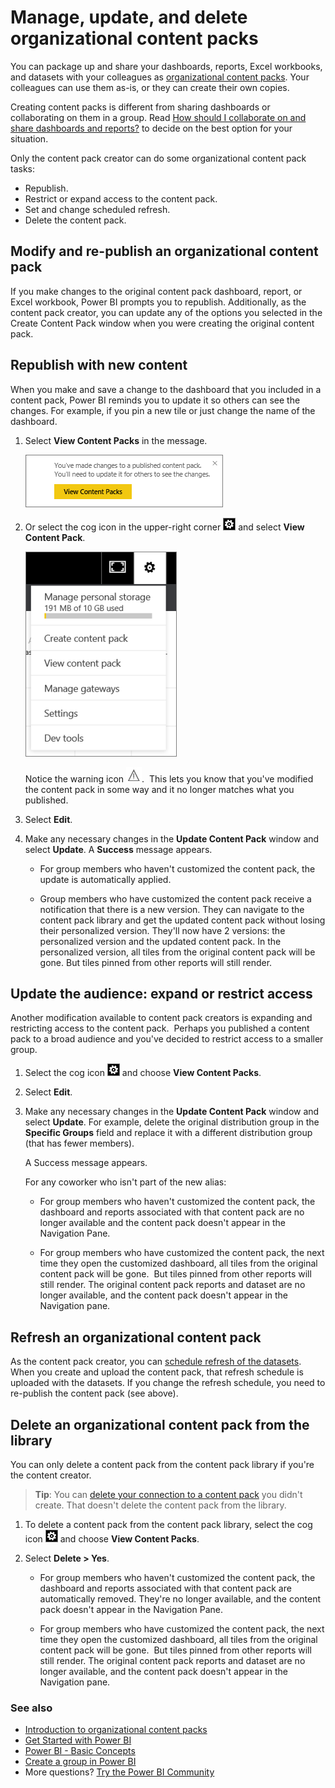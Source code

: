 <properties 
   pageTitle="Manage, update, and delete organizational content packs"
   description="Read about managing, updating, and deleting organizational content packs in Power BI."
   services="powerbi" 
   documentationCenter="" 
   authors="ajayan" 
   manager="erikre" 
   backup="maggiesMSFT"
   editor=""
   tags=""
   qualityFocus="no"
   qualityDate=""/>
 
<tags
   ms.service="powerbi"
   ms.devlang="NA"
   ms.topic="article"
   ms.tgt_pltfrm="NA"
   ms.workload="powerbi"
   ms.date="02/07/2017"
   ms.author="ajayan"/>
# Manage, update, and delete organizational content packs

You can package up and share your dashboards, reports, Excel workbooks, and datasets with your colleagues as [organizational content packs](powerbi-service-organizational-content-packs-introduction.md). Your colleagues can use them as-is, or they can create their own copies.

Creating content packs is different from sharing dashboards or collaborating on them in a group. Read [How should I collaborate on and share dashboards and reports?](powerbi-service-how-should-i-share-my-dashboard.md) to decide on the best option for your situation.

Only the content pack creator can do some organizational content pack tasks:

-   Republish.
-   Restrict or expand access to the content pack.
-   Set and change scheduled refresh.
-   Delete the content pack.

## Modify and re-publish an organizational content pack
If you make changes to the original content pack dashboard, report, or Excel workbook, Power BI prompts you to republish. Additionally, as the content pack creator, you can update any of the options you selected in the Create Content Pack window when you were creating the original content pack. 

## Republish with new content

When you make and save a change to the dashboard that you included in a content pack, Power BI reminds you to update it so others can see the changes. For example, if you pin a new tile or just change the name of the dashboard.

1.  Select **View Content Packs** in the message.
  
    ![](media/powerbi-service-organizational-content-packs-manage-update-delete/PBI_ContPkChangesMessage.png)
2.  Or select the cog icon in the upper-right corner ![](media/powerbi-service-organizational-content-packs-manage-update-delete/cog.png) and select **View Content Pack**.

    ![](media/powerbi-service-organizational-content-packs-manage-update-delete/pbi_contpkview.png)

    Notice the warning icon ![](media/powerbi-service-organizational-content-packs-manage-update-delete/pbi_contpkwarningicon.png).  This lets you know that you've modified the content pack in some way and it no longer matches what you published.

2.  Select **Edit**.  

3.  Make any necessary changes in the **Update Content Pack** window and select **Update**. A **Success** message appears.

	-   For group members who haven't customized the content pack, the update is automatically applied.

	-   Group members who have customized the content pack receive a notification that there is a new version.  They can navigate to the content pack library and get the updated content pack without losing their personalized version.  They'll now have 2 versions: the personalized version and the updated content pack.  In the personalized version, all tiles from the original content pack will be gone.  But tiles pinned from other reports will still render.    

## Update the audience: expand or restrict access

Another modification available to content pack creators is expanding and restricting access to the content pack.  Perhaps you published a content pack to a broad audience and you've decided to restrict access to a smaller group.  

1.  Select the cog icon ![](media/powerbi-service-organizational-content-packs-manage-update-delete/cog.png) and choose **View Content Packs**.

2.  Select **Edit**. 

3.  Make any necessary changes in the **Update Content Pack** window and select **Update**. For example, delete the original distribution group in the **Specific Groups** field and replace it with a different distribution group (that has fewer members).

    A Success message appears.

    For any coworker who isn't part of the new alias:

	-   For group members who haven't customized the content pack, the dashboard and reports associated with that content pack are no longer available and the content pack doesn't appear in the Navigation Pane.

	-   For group members who have customized the content pack, the next time they open the customized dashboard, all tiles from the original content pack will be gone.  But tiles pinned from other reports will still render. The original content pack reports and dataset are no longer available, and the content pack doesn't appear in the Navigation pane.   

## Refresh an organizational content pack

As the content pack creator, you can [schedule refresh of the datasets](powerbi-refresh-data.md).  When you create and upload the content pack, that refresh schedule is uploaded with the datasets. If you change the refresh schedule, you need to re-publish the content pack (see above).

## Delete an organizational content pack from the library

You can only delete a content pack from the content pack library if you're the content creator. 

> **Tip**: You can [delete your connection to a content pack](powerbi-service-organizational-content-pack-delete.md) you didn't create. That doesn't delete the content pack from the library.

1. To delete a content pack from the content pack library, select the cog icon ![](media/powerbi-service-organizational-content-packs-manage-update-delete/cog.png) and choose **View Content Packs**.

2. Select **Delete \> Yes**. 

	-   For group members who haven't customized the content pack, the dashboard and reports associated with that content pack are automatically removed. They're no longer available, and the content pack doesn't appear in the Navigation Pane.

	-   For group members who have customized the content pack, the next time they open the customized dashboard, all tiles from the original content pack will be gone.  But tiles pinned from other reports will still render. The original content pack reports and dataset are no longer available, and the content pack doesn't appear in the Navigation pane.   

### See also

-   [Introduction to organizational content packs](powerbi-service-organizational-content-packs-introduction.md)
-  [Get Started with Power BI](powerbi-service-get-started.md)
-  [Power BI - Basic Concepts](powerbi-service-basic-concepts.md)
-  [Create a group in Power BI](powerbi-service-create-a-group-in-power-bi.md)
-  More questions? [Try the Power BI Community](http://community.powerbi.com/)


